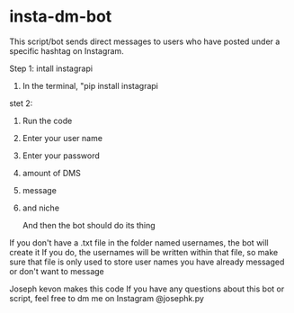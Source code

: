 # insta-dm-bot
This script/bot sends direct messages to users who have posted under a specific hashtag on Instagram.


Step 1:
intall instagrapi
1) In the terminal, "pip install instagrapi

stet 2:
1) Run the code
2) Enter your user name
3) Enter your password
4) amount of DMS
5) message
6) and niche

   And then the bot should do its thing

If you don't have a .txt file in the folder named usernames, the bot will create it
If you do, the usernames will be written within that file, so make sure that file is only used to store user names you have already messaged or don't want to message



Joseph kevon makes this code 
If you have any questions about this bot or script, feel free to dm me on Instagram @josephk.py
